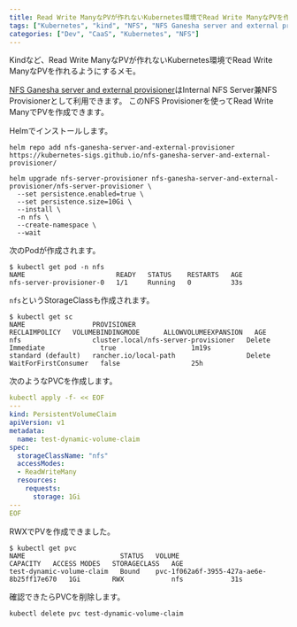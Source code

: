 ```yaml
---
title: Read Write ManyなPVが作れないKubernetes環境でRead Write ManyなPVを作れるようにするメモ
tags: ["Kubernetes", "kind", "NFS", "NFS Ganesha server and external provisioner"]
categories: ["Dev", "CaaS", "Kubernetes", "NFS"]
---
```


Kindなど、Read Write ManyなPVが作れないKubernetes環境でRead Write ManyなPVを作れるようにするメモ。


[NFS Ganesha server and external provisioner](https://github.com/kubernetes-sigs/nfs-ganesha-server-and-external-provisioner)はInternal NFS Server兼NFS Provisionerとして利用できます。
このNFS Provisionerを使ってRead Write ManyでPVを作成できます。

Helmでインストールします。

```
helm repo add nfs-ganesha-server-and-external-provisioner https://kubernetes-sigs.github.io/nfs-ganesha-server-and-external-provisioner/

helm upgrade nfs-server-provisioner nfs-ganesha-server-and-external-provisioner/nfs-server-provisioner \
  --set persistence.enabled=true \
  --set persistence.size=10Gi \
  --install \
  -n nfs \
  --create-namespace \
  --wait
```

次のPodが作成されます。

```
$ kubectl get pod -n nfs
NAME                       READY   STATUS    RESTARTS   AGE
nfs-server-provisioner-0   1/1     Running   0          33s
```

`nfs`というStorageClassも作成されます。

```
$ kubectl get sc
NAME                 PROVISIONER                            RECLAIMPOLICY   VOLUMEBINDINGMODE      ALLOWVOLUMEEXPANSION   AGE
nfs                  cluster.local/nfs-server-provisioner   Delete          Immediate              true                   1m19s
standard (default)   rancher.io/local-path                  Delete          WaitForFirstConsumer   false                  25h
```

次のようなPVCを作成します。

```yaml
kubectl apply -f- << EOF
---
kind: PersistentVolumeClaim
apiVersion: v1
metadata:
  name: test-dynamic-volume-claim
spec:
  storageClassName: "nfs"
  accessModes:
  - ReadWriteMany
  resources:
    requests:
      storage: 1Gi
---
EOF
```

RWXでPVを作成できました。

```
$ kubectl get pvc
NAME                        STATUS   VOLUME                                     CAPACITY   ACCESS MODES   STORAGECLASS   AGE
test-dynamic-volume-claim   Bound    pvc-1f062a6f-3955-427a-ae6e-8b25ff17e670   1Gi        RWX            nfs            31s
```

確認できたらPVCを削除します。

```
kubectl delete pvc test-dynamic-volume-claim
```
